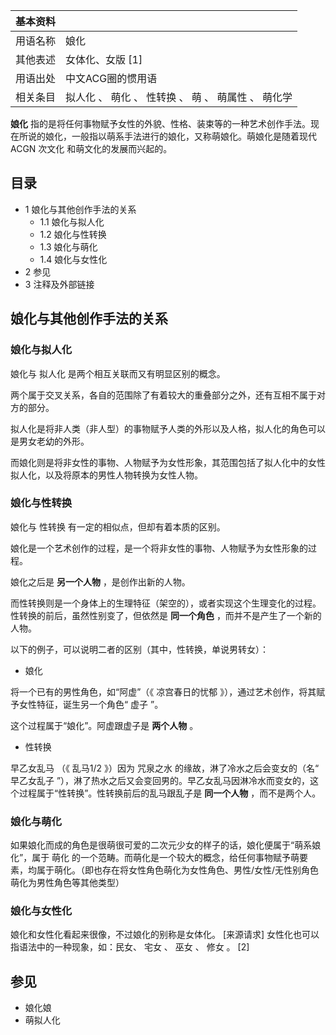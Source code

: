 |  **基本资料**  ||
|---|---|
|用语名称  |  娘化   |
|其他表述  |  女体化、女版  [1]   |
|用语出处  |  中文ACG圈的惯用语   |
|相关条目  |  拟人化  、  萌化  、  性转换  、  萌  、  萌属性  、  萌化学   |
  
**娘化** 指的是将任何事物赋予女性的外貌、性格、装束等的一种艺术创作手法。现在所说的娘化，一般指以萌系手法进行的娘化，又称萌娘化。萌娘化是随着现代
ACGN  次文化  和萌文化的发展而兴起的。

##  目录

  * 1  娘化与其他创作手法的关系 
    * 1.1  娘化与拟人化 
    * 1.2  娘化与性转换 
    * 1.3  娘化与萌化 
    * 1.4  娘化与女性化 
  * 2  参见 
  * 3  注释及外部链接 

##  娘化与其他创作手法的关系

###  娘化与拟人化

娘化与  拟人化  是两个相互关联而又有明显区别的概念。

两个属于交叉关系，各自的范围除了有着较大的重叠部分之外，还有互相不属于对方的部分。

拟人化是将非人类（非人型）的事物赋予人类的外形以及人格，拟人化的角色可以是男女老幼的外形。

而娘化则是将非女性的事物、人物赋予为女性形象，其范围包括了拟人化中的女性拟人化，以及将原本的男性人物转换为女性人物。

###  娘化与性转换

娘化与  性转换  有一定的相似点，但却有着本质的区别。

娘化是一个艺术创作的过程，是一个将非女性的事物、人物赋予为女性形象的过程。

娘化之后是 **另一个人物** ，是创作出新的人物。

而性转换则是一个身体上的生理特征（架空的），或者实现这个生理变化的过程。性转换的前后，虽然性别变了，但依然是 **同一个角色**
，而并不是产生了一个新的人物。

以下的例子，可以说明二者的区别（其中，性转换，单说男转女）：

  * 娘化 

将一个已有的男性角色，如“阿虚”（《  凉宫春日的忧郁  》），通过艺术创作，将其赋予女性特征，诞生另一个角色“  虚子  ”。

这个过程属于“娘化”。阿虚跟虚子是 **两个人物** 。

  * 性转换 

早乙女乱马  （《  乱马1/2  》）因为  咒泉之水  的缘故，淋了冷水之后会变女的（名“  早乙女乱子
”），淋了热水之后又会变回男的。早乙女乱马因淋冷水而变女的，这个过程属于“性转换”。性转换前后的乱马跟乱子是 **同一个人物** ，而不是两个人。

###  娘化与萌化

如果娘化而成的角色是很萌很可爱的二次元少女的样子的话，娘化便属于“萌系娘化”，属于  萌化
的一个范畴。而萌化是一个较大的概念，给任何事物赋予萌要素，均属于萌化。（即也存在将女性角色萌化为女性角色、男性/女性/无性别角色萌化为男性角色等其他类型）

###  娘化与女性化

娘化和女性化看起来很像，不过娘化的别称是女体化。  [来源请求]  女性化也可以指语法中的一种现象，如：民女、  宅女  、  巫女  、  修女  。
[2]

##  参见

  * 娘化娘 
  * 萌拟人化 